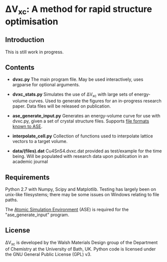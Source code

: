 # ΔV<sub>xc</sub>: A method for rapid structure optimisation #

## Introduction ##

This is still work in progress.

## Contents ##

* **dvxc.py** The main program file. May be used interactively, uses argparse for optional arguments.

* **dvxc_stats.py** Simulates the use of ΔV<sub>xc</sub> with large sets of energy-volume curves.
Used to generate the figures for an in-progress research paper. Data files will be released on publication.

* **ase_generate_input.py** Generates an energy-volume curve for use with dvxc.py, given a set of crystal structure files. Supports [file formats known to ASE](https://wiki.fysik.dtu.dk/ase/ase/io.html#module-ase.io).

* **interpolate_cell.py** Collection of functions used to interpolate lattice vectors to a target volume.

* **data/(files).dat** Cu4SnS4.dvxc.dat provided as test/example for the time being. Will be populated with research data upon publication in an academic journal

## Requirements ##

Python 2.7 with Numpy, Scipy and Matplotlib.
Testing has largely been on unix-like filesystems; there may be some issues on Windows relating to file paths.

The [Atomic Simulation Environment](https://wiki.fysik.dtu.dk/ase/) (ASE) is required for the "ase_generate_input" program.

## License ##

ΔV<sub>xc</sub> is developed by the Walsh Materials Design group of the Department of Chemistry at the University of Bath, UK. Python code is licensed under the GNU General Public License (GPL) v3.
